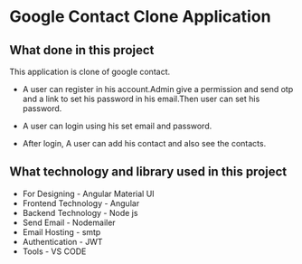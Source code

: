 # Google Contact Clone Application


## What done in this project

This application is clone of google contact.
 
 - A user can register in his account.Admin give a permission and send otp and a link to set his password in his email.Then user can set his password.

 - A user can login using his set email and password.
 - After login, A user can add his contact and also see the contacts.

## What technology and library used in this project

- For Designing - Angular Material UI
- Frontend Technology - Angular
- Backend Technology - Node js
- Send Email - Nodemailer
- Email Hosting - smtp 
- Authentication - JWT 
- Tools - VS CODE
